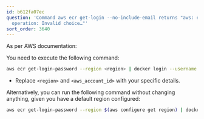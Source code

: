 ```yaml
---
id: b612fa07ec
question: 'Command aws ecr get-login --no-include-email returns "aws: error: argument
  operation: Invalid choice…"'
sort_order: 3640
---
```


As per AWS documentation:

You need to execute the following command:

```bash
aws ecr get-login-password --region <region> | docker login --username AWS --password-stdin <aws_account_id>.dkr.ecr.<region>.amazonaws.com
```

- Replace `<region>` and `<aws_account_id>` with your specific details.

Alternatively, you can run the following command without changing anything, given you have a default region configured:

```bash
aws ecr get-login-password --region $(aws configure get region) | docker login --username AWS --password-stdin "$(aws sts get-caller-identity --query "Account" --output text).dkr.ecr.$(aws configure get region).amazonaws.com"
```